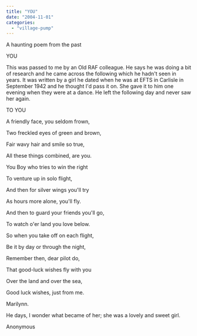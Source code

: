 ```yaml
---
title: "YOU"
date: "2004-11-01"
categories: 
  - "village-pump"
---
```


A haunting poem from the past

YOU

This was passed to me by an Old RAF colleague. He says he was doing a bit of research and he came across the following which he hadn't seen in years. It was written by a girl he dated when he was at EFTS in Carlisle in September 1942 and he thought I'd pass it on. She gave it to him one evening when they were at a dance. He left the following day and never saw her again.

TO YOU

A friendly face, you seldom frown,

Two freckled eyes of green and brown,

Fair wavy hair and smile so true,

All these things combined, are you.

You Boy who tries to win the right

To venture up in solo flight,

And then for silver wings you'll try

As hours more alone, you'll fly.

And then to guard your friends you'll go,

To watch o'er land you love below.

So when you take off on each flight,

Be it by day or through the night,

Remember then, dear pilot do,

That good-luck wishes fly with you

Over the land and over the sea,

Good luck wishes, just from me.

Marilynn.

He days, I wonder what became of her; she was a lovely and sweet girl.

Anonymous
